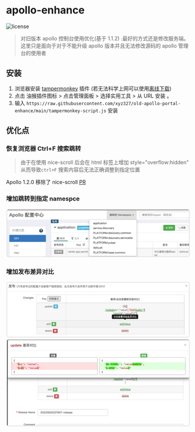 # apollo-enhance

![license](https://img.shields.io/github/license/xyz327/old-apollo-portal-enhance?style=flat-square)

> 对旧版本 apollo 控制台使用优化(基于 1.1.2)  .最好的方式还是修改服务端。  
> 这里只是面向于对于不能升级 apollo 版本并且无法修改源码的 apollo 管理台的使用者

## 安装

1. 浏览器安装 [tampermonkey](https://www.tampermonkey.net/) 插件 (若无法科学上网可以使用[离线下载](https://www.crx4.com/27046.html))
2. 点击 油猴插件图标 > 点击管理面板 > 选择实用工具 > 从 URL 安装 。
3. 输入  `https://raw.githubusercontent.com/xyz327/old-apollo-portal-enhance/main/tampermonkey-script.js`  安装

## 优化点

### 恢复浏览器 Ctrl+F 搜索跳转

> 由于在使用 nice-scroll 后会在 html 标签上增加 style="overflow:hidden" 从而导致`ctrl+F` 搜索内容后无法正确调整到指定位置

Apollo 1.2.0 移除了 nice-scroll [PR](https://github.com/apolloconfig/apollo/pull/1621)

### 增加跳转到指定 namespce

![gotoNamespace](doc/gotoNamespace.png)

### 增加发布差异对比

![change-diff-1](doc/change-diff-1.png)
![change-diff-2](doc/change-diff-2.png)




